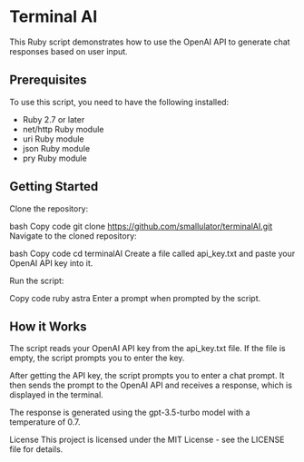 # Terminal AI
This Ruby script demonstrates how to use the OpenAI API to generate chat responses based on user input.

## Prerequisites
To use this script, you need to have the following installed:

- Ruby 2.7 or later
- net/http Ruby module
- uri Ruby module
- json Ruby module
- pry Ruby module

## Getting Started

Clone the repository:

bash
Copy code
git clone https://github.com/smallulator/terminalAI.git
Navigate to the cloned repository:

bash
Copy code
cd terminalAI
Create a file called api_key.txt and paste your OpenAI API key into it.

Run the script:

Copy code
ruby astra
Enter a prompt when prompted by the script.

## How it Works
The script reads your OpenAI API key from the api_key.txt file. If the file is empty, the script prompts you to enter the key.

After getting the API key, the script prompts you to enter a chat prompt. It then sends the prompt to the OpenAI API and receives a response, which is displayed in the terminal.

The response is generated using the gpt-3.5-turbo model with a temperature of 0.7.

License
This project is licensed under the MIT License - see the LICENSE file for details.
